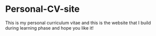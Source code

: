# Personal-CV-site
This is my personal curriculum vitae and this is the website that I build during learning phase and hope you like it!
